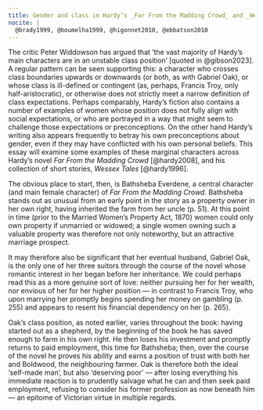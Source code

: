```yaml
---
title: Gender and class in Hardy’s _Far From the Madding Crowd_ and _Wessex Tales_.
nocite: |
  @brady1999, @boumelha1999, @higonnet2010, @ebbatson2010
---
```


The critic Peter Widdowson has argued that ‘the vast majority of Hardy’s main characters are in an unstable class position’ [quoted in @gibson2023]. A regular pattern can be seen supporting this: a character who crosses class boundaries upwards or downwards (or both, as with Gabriel Oak), or whose class is ill-defined or contingent (as, perhaps, Francis Troy, only half-aristocratic), or otherwise does not strictly meet a narrow definition of class expectations. Perhaps comparably, Hardy’s fiction also contains a number of examples of women whose position does not fully align with social expectations, or who are portrayed in a way that might seem to challenge those expectations or preconceptions. On the other hand Hardy’s writing also appears frequently to betray his own preconceptions about gender, even if they may have conflicted with his own personal beliefs. This essay will examine some examples of these marginal characters across Hardy’s novel _Far From the Madding Crowd_ [@hardy2008], and his collection of short stories, _Wessex Tales_ [@hardy1996].

The obvious place to start, then, is Bathsheba Everdene, a central character (and main female character) of _Far From the Madding Crowd_. Bathsheba stands out as unusual from an early point in the story as a property owner in her own right, having inherited the farm from her uncle (p. 51). At this point in time (prior to the Married Women’s Property Act, 1870) women could only own property if unmarried or widowed; a single women owning such a valuable property was therefore not only noteworthy, but an attractive marriage prospect.

It may therefore also be significant that her eventual husband, Gabriel Oak, is the only one of her three suitors through the course of the novel whose romantic interest in her began before her inheritance. We could perhaps read this as a more genuine sort of love: neither pursuing her for her wealth, nor envious of her for her higher position — in contrast to Francis Troy, who upon marrying her promptly begins spending her money on gambling (p. 255) and appears to resent his financial dependency on her (p. 265).

Oak’s class position, as noted earlier, varies throughout the book: having started out as a shepherd, by the beginning of the book he has saved enough to farm in his own right. He then loses his investment and promptly returns to paid employment, this time for Bathsheba; then, over the course of the novel he proves his ability and earns a position of trust with both her and Boldwood, the neighbouring farmer. Oak is therefore both the ideal ‘self-made man’, but also ‘deserving poor’ — after losing everything his immediate reaction is to prudently salvage what he can and then seek paid employment, refusing to consider his former profession as now beneath him — an epitome of Victorian virtue in multiple regards.
